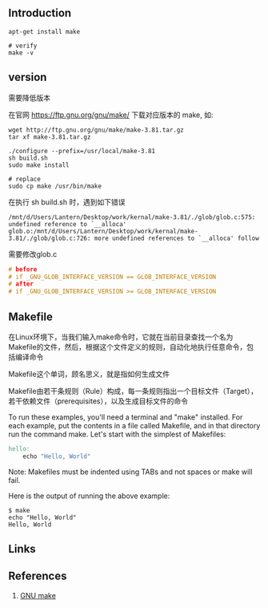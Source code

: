 ## Introduction




```shell
apt-get install make

# verify
make -v
```

## version

需要降低版本


在官网 https://ftp.gnu.org/gnu/make/ 下载对应版本的 make, 如:

```shell
wget http://ftp.gnu.org/gnu/make/make-3.81.tar.gz
tar xf make-3.81.tar.gz

./configure --prefix=/usr/local/make-3.81
sh build.sh
sudo make install

# replace
sudo cp make /usr/bin/make
```
在执行 sh build.sh 时，遇到如下错误
```
/mnt/d/Users/Lantern/Desktop/work/kernal/make-3.81/./glob/glob.c:575: undefined reference to `__alloca'
glob.o:/mnt/d/Users/Lantern/Desktop/work/kernal/make-3.81/./glob/glob.c:726: more undefined references to `__alloca' follow
```
需要修改glob.c
```c
# before
# if _GNU_GLOB_INTERFACE_VERSION == GLOB_INTERFACE_VERSION
# after
# if _GNU_GLOB_INTERFACE_VERSION >= GLOB_INTERFACE_VERSION
```

## Makefile

在Linux环境下，当我们输入make命令时，它就在当前目录查找一个名为Makefile的文件，然后，根据这个文件定义的规则，自动化地执行任意命令，包括编译命令

Makefile这个单词，顾名思义，就是指如何生成文件

Makefile由若干条规则（Rule）构成，每一条规则指出一个目标文件（Target），若干依赖文件（prerequisites），以及生成目标文件的命令


To run these examples, you'll need a terminal and "make" installed. 
For each example, put the contents in a file called Makefile, and in that directory run the command make. Let's start with the simplest of Makefiles:
```makefile
hello:
    echo "Hello, World"
```

Note: Makefiles must be indented using TABs and not spaces or make will fail.

Here is the output of running the above example:

```shell
$ make
echo "Hello, World"
Hello, World
```



## Links


## References

1. [GNU make](https://www.gnu.org/software/make/manual/make.html)